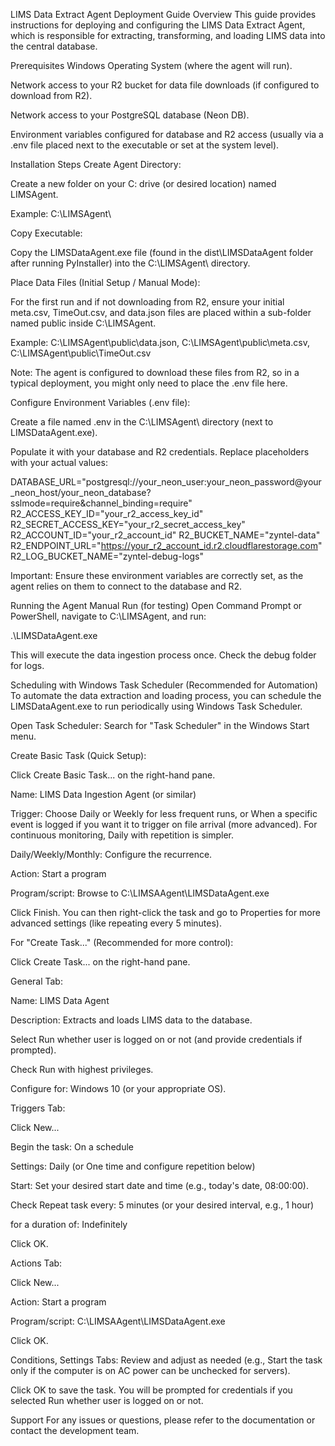 LIMS Data Extract Agent Deployment Guide
Overview
This guide provides instructions for deploying and configuring the LIMS Data Extract Agent, which is responsible for extracting, transforming, and loading LIMS data into the central database.

Prerequisites
Windows Operating System (where the agent will run).

Network access to your R2 bucket for data file downloads (if configured to download from R2).

Network access to your PostgreSQL database (Neon DB).

Environment variables configured for database and R2 access (usually via a .env file placed next to the executable or set at the system level).

Installation Steps
Create Agent Directory:

Create a new folder on your C: drive (or desired location) named LIMSAgent.

Example: C:\LIMSAgent\

Copy Executable:

Copy the LIMSDataAgent.exe file (found in the dist\LIMSDataAgent folder after running PyInstaller) into the C:\LIMSAgent\ directory.

Place Data Files (Initial Setup / Manual Mode):

For the first run and if not downloading from R2, ensure your initial meta.csv, TimeOut.csv, and data.json files are placed within a sub-folder named public inside C:\LIMSAgent\.

Example: C:\LIMSAgent\public\data.json, C:\LIMSAgent\public\meta.csv, C:\LIMSAgent\public\TimeOut.csv

Note: The agent is configured to download these files from R2, so in a typical deployment, you might only need to place the .env file here.

Configure Environment Variables (.env file):

Create a file named .env in the C:\LIMSAgent\ directory (next to LIMSDataAgent.exe).

Populate it with your database and R2 credentials. Replace placeholders with your actual values:

DATABASE_URL="postgresql://your_neon_user:your_neon_password@your_neon_host/your_neon_database?sslmode=require&channel_binding=require"
R2_ACCESS_KEY_ID="your_r2_access_key_id"
R2_SECRET_ACCESS_KEY="your_r2_secret_access_key"
R2_ACCOUNT_ID="your_r2_account_id"
R2_BUCKET_NAME="zyntel-data"
R2_ENDPOINT_URL="https://your_r2_account_id.r2.cloudflarestorage.com"
R2_LOG_BUCKET_NAME="zyntel-debug-logs"

Important: Ensure these environment variables are correctly set, as the agent relies on them to connect to the database and R2.

Running the Agent
Manual Run (for testing)
Open Command Prompt or PowerShell, navigate to C:\LIMSAgent\, and run:

.\LIMSDataAgent.exe

This will execute the data ingestion process once. Check the debug folder for logs.

Scheduling with Windows Task Scheduler (Recommended for Automation)
To automate the data extraction and loading process, you can schedule the LIMSDataAgent.exe to run periodically using Windows Task Scheduler.

Open Task Scheduler: Search for "Task Scheduler" in the Windows Start menu.

Create Basic Task (Quick Setup):

Click Create Basic Task... on the right-hand pane.

Name: LIMS Data Ingestion Agent (or similar)

Trigger: Choose Daily or Weekly for less frequent runs, or When a specific event is logged if you want it to trigger on file arrival (more advanced). For continuous monitoring, Daily with repetition is simpler.

Daily/Weekly/Monthly: Configure the recurrence.

Action: Start a program

Program/script: Browse to C:\LIMSAAgent\LIMSDataAgent.exe

Click Finish. You can then right-click the task and go to Properties for more advanced settings (like repeating every 5 minutes).

For "Create Task..." (Recommended for more control):

Click Create Task... on the right-hand pane.

General Tab:

Name: LIMS Data Agent

Description: Extracts and loads LIMS data to the database.

Select Run whether user is logged on or not (and provide credentials if prompted).

Check Run with highest privileges.

Configure for: Windows 10 (or your appropriate OS).

Triggers Tab:

Click New...

Begin the task: On a schedule

Settings: Daily (or One time and configure repetition below)

Start: Set your desired start date and time (e.g., today's date, 08:00:00).

Check Repeat task every: 5 minutes (or your desired interval, e.g., 1 hour)

for a duration of: Indefinitely

Click OK.

Actions Tab:

Click New...

Action: Start a program

Program/script: C:\LIMSAAgent\LIMSDataAgent.exe

Click OK.

Conditions, Settings Tabs: Review and adjust as needed (e.g., Start the task only if the computer is on AC power can be unchecked for servers).

Click OK to save the task. You will be prompted for credentials if you selected Run whether user is logged on or not.

Support
For any issues or questions, please refer to the documentation or contact the development team.
